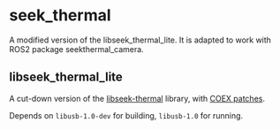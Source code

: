 # seek_thermal

A modified version of the libseek_thermal_lite. It is adapted to work with ROS2 package seekthermal_camera.

## libseek_thermal_lite
A cut-down version of the [libseek-thermal](https://github.com/maartenvds/libseek-thermal) library, with [COEX patches](https://github.com/CopterExpress/libseek-thermal).

Depends on `libusb-1.0-dev` for building, `libusb-1.0` for running.
